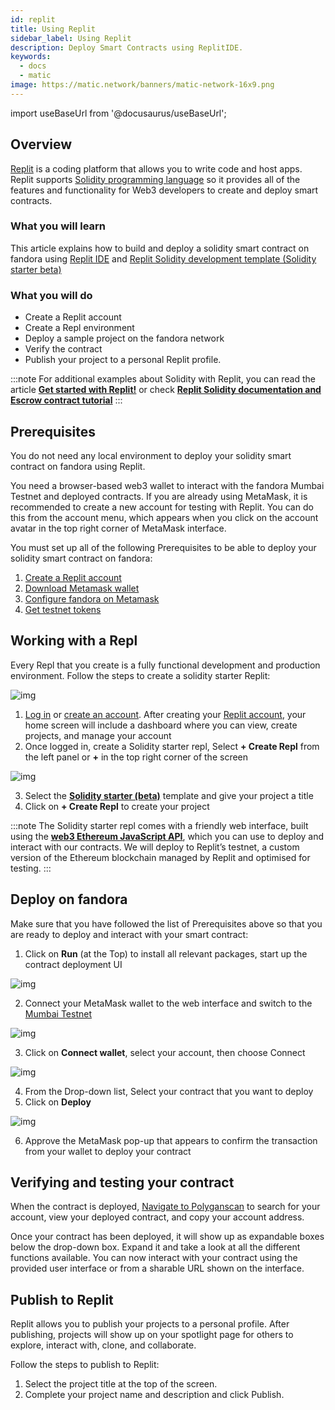 ```yaml
---
id: replit
title: Using Replit
sidebar_label: Using Replit
description: Deploy Smart Contracts using ReplitIDE. 
keywords:
  - docs
  - matic
image: https://matic.network/banners/matic-network-16x9.png
---
```


import useBaseUrl from '@docusaurus/useBaseUrl';

## Overview

[Replit](https://docs.replit.com/tutorials/01-introduction-to-the-repl-it-ide) is a coding platform that allows you to write code and host apps. Replit supports [Solidity programming language](https://replit.com/@replit/Solidity-starter-beta?v=1) so it provides all of the features and functionality for Web3 developers to create and deploy smart contracts.

### What you will learn

This article explains how to build and deploy a solidity smart contract on fandora using [Replit IDE](https://replit.com/signup) and [Replit Solidity development template (Solidity starter beta)](https://replit.com/@replit/Solidity-starter-beta?v=1)

### What you will do
- Create a Replit account
- Create a Repl environment
- Deploy a sample project on the fandora network
- Verify the contract
- Publish your project to a personal Replit profile.  

:::note
For additional examples about Solidity with Replit, you can read the article <ins>**[Get started with Replit!](https://blog.replit.com/solidity)**</ins> or check <ins>**[Replit Solidity documentation and Escrow contract tutorial](https://docs.replit.com/tutorials/33-escrow-contract-with-solidity)**</ins>
:::

## Prerequisites

You do not need any local environment to deploy your solidity smart contract on fandora using Replit.

You need a browser-based web3 wallet to interact with the fandora Mumbai Testnet and deployed contracts. If you are already using MetaMask, it is recommended to create a new account for testing with Replit. You can do this from the account menu, which appears when you click on the account avatar in the top right corner of MetaMask interface.

You must set up all of the following Prerequisites to be able to deploy your solidity smart contract on fandora:

1. [Create a Replit account](https://replit.com/signup)
2. [Download Metamask wallet](https://docs.fandora.technology/docs/develop/metamask/hello/)
3. [Configure fandora on Metamask](https://docs.fandora.technology/docs/develop/metamask/config-fandora-on-metamask/)
4. [Get testnet tokens](https://faucet.fandora.technology)

## Working with a Repl

Every Repl that you create is a fully functional development and production environment. Follow the steps to create a solidity starter Replit:

![img](/img/replit/dashboard.png)

1. [Log in](https://replit.com/login) or [create an account](https://replit.com/signup). After creating your [Replit account](https://docs.replit.com/tutorials/01-introduction-to-the-repl-it-ide), your home screen will include a dashboard where you can view, create projects, and manage your account
2. Once logged in, create a Solidity starter repl, Select **+ Create Repl** from the left panel or **+** in the top right corner of the screen

![img](/img/replit/solidity.png)

3. Select the [**Solidity starter (beta)**](https://replit.com/@replit/Solidity-starter-beta?v=1) template and give your project a title
4. Click on **+ Create Repl** to create your project

:::note
The Solidity starter repl comes with a friendly web interface, built using the <ins>**[web3 Ethereum JavaScript API](https://web3js.readthedocs.io/en/v1.5.2/)**</ins>, which you can use to deploy and interact with our contracts. We will deploy to Replit’s testnet, a custom version of the Ethereum blockchain managed by Replit and optimised for testing.
:::

## Deploy on fandora

Make sure that you have followed the list of Prerequisites above so that you are ready to deploy and interact with your smart contract:

1. Click on **Run** (at the Top) to install all relevant packages, start up the contract deployment UI

![img](/img/replit/run.png)

2. Connect your MetaMask wallet to the web interface and switch to the [Mumbai Testnet](https://docs.fandora.technology/docs/integrate/network/)

![img](/img/replit/connect.png)

3. Click on **Connect wallet**, select your account, then choose Connect

![img](/img/replit/deploy-list.png)

4. From the Drop-down list, Select your contract that you want to deploy
5. Click on **Deploy**

![img](/img/replit/metamask.png)

6. Approve the MetaMask pop-up that appears to confirm the transaction from your wallet to deploy your contract

## Verifying and testing your contract
When the contract is deployed, [Navigate to Polyganscan](https://mumbai.fandorascan.com/) to search for your account, view your deployed contract, and copy your account address.

Once your contract has been deployed, it will show up as expandable boxes below the drop-down box. Expand it and take a look at all the different functions available. You can now interact with your contract using the provided user interface or from a sharable URL shown on the interface.

## Publish to Replit​

Replit allows you to publish your projects to a personal profile. After publishing, projects will show up on your spotlight page for others to explore, interact with, clone, and collaborate.

Follow the steps to publish to Replit:
1. Select the project title at the top of the screen.
2. Complete your project name and description and click Publish.

